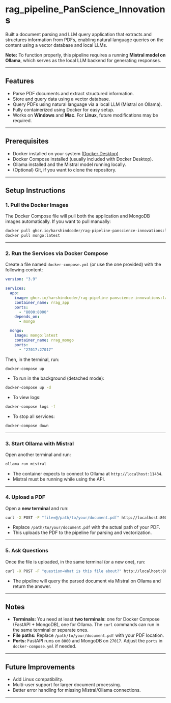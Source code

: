 # rag_pipeline_PanScience_Innovations

Built a document parsing and LLM query application that extracts and structures information from PDFs, enabling natural language queries on the content using a vector database and local LLMs.

**Note:** To function properly, this pipeline requires a running **Mistral model on Ollama**, which serves as the local LLM backend for generating responses.

---

## Features

- Parse PDF documents and extract structured information.
- Store and query data using a vector database.
- Query PDFs using natural language via a local LLM (Mistral on Ollama).
- Fully containerized using Docker for easy setup.
- Works on **Windows** and **Mac**. For **Linux**, future modifications may be required.

---

## Prerequisites

- Docker installed on your system ([Docker Desktop](https://www.docker.com/products/docker-desktop)).
- Docker Compose installed (usually included with Docker Desktop).
- Ollama installed and the Mistral model running locally.
- (Optional) Git, if you want to clone the repository.

---

## Setup Instructions

### 1. Pull the Docker Images

The Docker Compose file will pull both the application and MongoDB images automatically. If you want to pull manually:

```bash
docker pull ghcr.io/harshindcoder/rag-pipeline-panscience-innovations:latest
docker pull mongo:latest
````

---

### 2. Run the Services via Docker Compose

Create a file named `docker-compose.yml` (or use the one provided) with the following content:

```yaml
version: "3.9"

services:
  app:
    image: ghcr.io/harshindcoder/rag-pipeline-panscience-innovations:latest
    container_name: rrag_app
    ports:
      - "8000:8000"
    depends_on:
      - mongo

  mongo:
    image: mongo:latest
    container_name: rrag_mongo
    ports:
      - "27017:27017"
```

Then, in the terminal, run:

```bash
docker-compose up
```

* To run in the background (detached mode):

```bash
docker-compose up -d
```

* To view logs:

```bash
docker-compose logs -f
```

* To stop all services:

```bash
docker-compose down
```

---

### 3. Start Ollama with Mistral

Open another terminal and run:

```bash
ollama run mistral
```

* The container expects to connect to Ollama at `http://localhost:11434`.
* Mistral must be running while using the API.

---

### 4. Upload a PDF

Open a **new terminal** and run:

```bash
curl -X POST -F "file=@/path/to/your/document.pdf" http://localhost:8000/upload
```

* Replace `/path/to/your/document.pdf` with the actual path of your PDF.
* This uploads the PDF to the pipeline for parsing and vectorization.

---

### 5. Ask Questions

Once the file is uploaded, in the same terminal (or a new one), run:

```bash
curl -X POST -F "question=What is this file about?" http://localhost:8000/ask
```

* The pipeline will query the parsed document via Mistral on Ollama and return the answer.

---

## Notes

* **Terminals:** You need at least **two terminals**: one for Docker Compose (FastAPI + MongoDB), one for Ollama. The `curl` commands can run in the same terminal or separate ones.
* **File paths:** Replace `/path/to/your/document.pdf` with your PDF location.
* **Ports:** FastAPI runs on `8000` and MongoDB on `27017`. Adjust the `ports` in `docker-compose.yml` if needed.

---

## Future Improvements

* Add Linux compatibility.
* Multi-user support for larger document processing.
* Better error handling for missing Mistral/Ollama connections.

---


